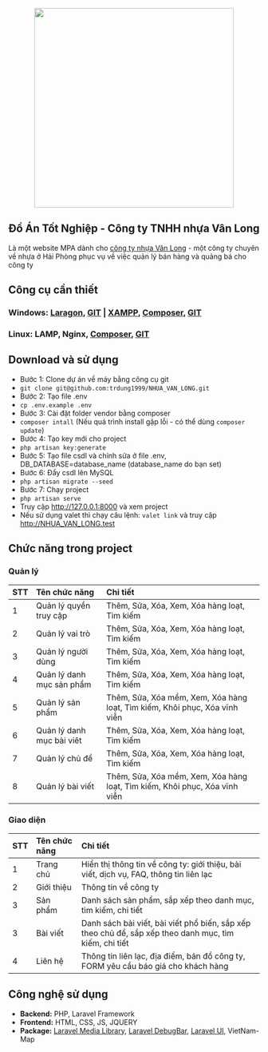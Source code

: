 <p align="center"><a href="http://vanlongplastic.com.vn/" target="_blank"><img src="https://nhuavanlong.vn/wp-content/uploads/2021/05/logo-nhua-van-long.png" width="400"></a></p>

## Đồ Án Tốt Nghiệp - Công ty TNHH nhựa Vân Long

Là một website MPA dành cho [công ty nhựa Vân Long](http://vanlongplastic.com.vn/) - một công ty chuyên về nhựa ở Hải Phòng phục vụ về việc quản lý bán hàng và quảng bá cho công ty

## Công cụ cần thiết
### Windows: [Laragon](https://laragon.org/), [GIT](https://git-scm.com/) | [XAMPP](https://www.apachefriends.org/download.html), [Composer](https://getcomposer.org/), [GIT](https://git-scm.com/)
### Linux: LAMP, Nginx, [Composer](https://getcomposer.org/), [GIT](https://git-scm.com/)
## Download và sử dụng 
- Bước 1: Clone dự án về máy bằng công cụ git
- `git clone git@github.com:trdung1999/NHUA_VAN_LONG.git`
- Bước 2: Tạo file .env
- `cp .env.example .env`
- Bước 3: Cài đặt folder vendor bằng composer
- `composer intall` (Nếu quá trình install gặp lỗi - có thể dùng `composer update`)
- Bước 4: Tạo key mới cho project
- `php artisan key:generate`
- Bước 5: Tạo file csdl và chỉnh sửa ở file .env, DB_DATABASE=database_name (database_name do bạn set)
- Bước 6: Đẩy csdl lên MySQL 
- `php artisan migrate --seed`
- Bước 7: Chạy project
- `php artisan serve `
- Truy cập http://127.0.0.1:8000 và xem project 
- Nếu sử dụng valet thì chạy câu lệnh: `valet link` và truy cập http://NHUA_VAN_LONG.test
## Chức năng trong project
### Quản lý
STT| Tên chức năng| Chi tiết
:--|:-------------|:-------
1|Quản lý quyền truy cập|Thêm, Sửa, Xóa, Xem, Xóa hàng loạt, Tìm kiếm
2|Quản lý vai trò|Thêm, Sửa, Xóa, Xem, Xóa hàng loạt, Tìm kiếm
3|Quản lý người dùng|Thêm, Sửa, Xóa, Xem, Xóa hàng loạt, Tìm kiếm
4|Quản lý danh mục sản phẩm|Thêm, Sửa, Xóa, Xem, Xóa hàng loạt, Tìm kiếm
5|Quản lý sản phẩm|Thêm, Sửa, Xóa mềm, Xem, Xóa hàng loạt, Tìm kiếm, Khôi phục, Xóa vĩnh viễn
6|Quản lý danh mục bài viêt|Thêm, Sửa, Xóa, Xem, Xóa hàng loạt, Tìm kiếm
7|Quản lý chủ để|Thêm, Sửa, Xóa, Xem, Xóa hàng loạt, Tìm kiếm
8|Quản lý bài viết|Thêm, Sửa, Xóa mềm, Xem, Xóa hàng loạt, Tìm kiếm, Khôi phục, Xóa vĩnh viễn

### Giao diện
STT| Tên chức năng| Chi tiết
:--|:-------------|:-------
1|Trang chủ| Hiển thị thông tin về công ty: giới thiệu, bài viết, dịch vụ, FAQ, thông tin liên lạc
2|Giới thiệu|Thông tin về công ty
3|Sản phẩm| Danh sách sản phẩm, sắp xếp theo danh mục, tìm kiếm, chi tiết
3|Bài viết| Danh sách bài viết, bài viết phổ biến, sắp xếp theo chủ đề, sắp xếp theo danh mục, tìm kiếm, chi tiết
4|Liên hệ| Thông tin liên lạc, địa điểm, bản đồ công ty, FORM yêu cầu báo giá cho khách hàng

## Công nghệ sử dụng
- **Backend:** PHP, Laravel Framework
- **Frontend:** HTML, CSS, JS, JQUERY
- **Package:** [Laravel Media Library](https://github.com/spatie/laravel-medialibrary), [Laravel DebugBar](https://github.com/barryvdh/laravel-debugbar), [Laravel UI](https://laravel.com/docs/8.x/authentication), VietNam-Map
